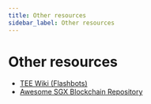 ```yaml
---
title: Other resources
sidebar_label: Other resources
---
```


# Other resources

* [TEE Wiki (Flashbots)](https://collective.flashbots.net/t/tee-wiki/2019)
* [Awesome SGX Blockchain Repository](https://github.com/erayack/awesome-sgx-blockchain?tab=readme-ov-file)